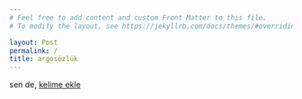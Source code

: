 ```yaml
---
# Feel free to add content and custom Front Matter to this file.
# To modify the layout, see https://jekyllrb.com/docs/themes/#overriding-theme-defaults

layout: Post
permalink: /
title: argosözlük
---
```


sen de, <a href="/iletisim">kelime ekle</a>
